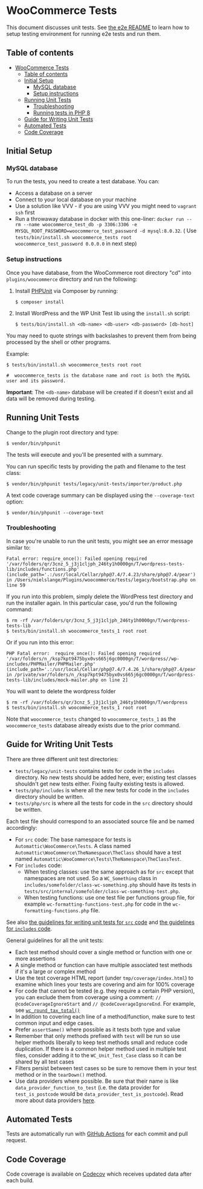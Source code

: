 # WooCommerce Tests

This document discusses unit tests. See [the e2e README](https://github.com/woocommerce/woocommerce/blob/trunk/plugins/woocommerce/tests/e2e/README.md) to learn how to setup testing environment for running e2e tests and run them.

## Table of contents

- [WooCommerce Tests](#woocommerce-tests)
  - [Table of contents](#table-of-contents)
  - [Initial Setup](#initial-setup)
    - [MySQL database](#mysql-database)
    - [Setup instructions](#setup-instructions)
  - [Running Unit Tests](#running-unit-tests)
    - [Troubleshooting](#troubleshooting)
    - [Running tests in PHP 8](#running-tests-in-php-8)
  - [Guide for Writing Unit Tests](#guide-for-writing-unit-tests)
  - [Automated Tests](#automated-tests)
  - [Code Coverage](#code-coverage)


## Initial Setup

### MySQL database

To run the tests, you need to create a test database. You can:

- Access a database on a server
- Connect to your local database on your machine
- Use a solution like VVV - if you are using VVV you might need to `vagrant ssh` first
- Run a throwaway database in docker with this one-liner: `docker run --rm --name woocommerce_test_db -p 3306:3306 -e MYSQL_ROOT_PASSWORD=woocommerce_test_password -d mysql:8.0.32`. ( Use `tests/bin/install.sh woocommerce_tests root woocommerce_test_password 0.0.0.0` in next step)

### Setup instructions

Once you have database, from the WooCommerce root directory "cd" into `plugins/woocommerce` directory and run the following:

1. Install [PHPUnit](http://phpunit.de/) via Composer by running:
    ```
    $ composer install
    ```

2. Install WordPress and the WP Unit Test lib using the `install.sh` script:
    ```
    $ tests/bin/install.sh <db-name> <db-user> <db-password> [db-host]
    ```

You may need to quote strings with backslashes to prevent them from being processed by the shell or other programs.

Example:

    $ tests/bin/install.sh woocommerce_tests root root

    #  woocommerce_tests is the database name and root is both the MySQL user and its password.

**Important**: The `<db-name>` database will be created if it doesn't exist and all data will be removed during testing.

## Running Unit Tests

Change to the plugin root directory and type:

    $ vendor/bin/phpunit

The tests will execute and you'll be presented with a summary.

You can run specific tests by providing the path and filename to the test class:

    $ vendor/bin/phpunit tests/legacy/unit-tests/importer/product.php

A text code coverage summary can be displayed using the `--coverage-text` option:

    $ vendor/bin/phpunit --coverage-text

### Troubleshooting

In case you're unable to run the unit tests, you might see an error message similar to:

```
Fatal error: require_once(): Failed opening required '/var/folders/qr/3cnz_5_j3j1cljph_246ty1h0000gn/T/wordpress-tests-lib/includes/functions.php' (include_path='.:/usr/local/Cellar/php@7.4/7.4.23/share/php@7.4/pear') in /Users/nielslange/Plugins/woocommerce/tests/legacy/bootstrap.php on line 59
```

If you run into this problem, simply delete the WordPress test directory and run the installer again. In this particular case, you'd run the following command:

```
$ rm -rf /var/folders/qr/3cnz_5_j3j1cljph_246ty1h0000gn/T/wordpress-tests-lib
$ tests/bin/install.sh woocommerce_tests_1 root root
```

Or if you run into this error:

```
PHP Fatal error:  require_once(): Failed opening required '/var/folders/n_/ksp7kpt9475byx0vs665j6gc0000gn/T/wordpress//wp-includes/PHPMailer/PHPMailer.php' (include_path='.:/usr/local/Cellar/php@7.4/7.4.26_1/share/php@7.4/pear') in /private/var/folders/n_/ksp7kpt9475byx0vs665j6gc0000gn/T/wordpress-tests-lib/includes/mock-mailer.php on line 2]
```

You will want to delete the wordpress folder

```
$ rm -rf /var/folders/qr/3cnz_5_j3j1cljph_246ty1h0000gn/T/wordpress
$ tests/bin/install.sh woocommerce_tests_1 root root
```

Note that `woocommerce_tests` changed to `woocommerce_tests_1` as the `woocommerce_tests` database already exists due to the prior command.

## Guide for Writing Unit Tests

There are three different unit test directories:

- `tests/legacy/unit-tests` contains tests for code in the `includes` directory. No new tests should be added here, ever; existing test classes shouldn't get new tests either. Fixing faulty existing tests is allowed.
- `tests/php/includes` is where all the new tests for code in the `includes` directory should be written.
- `tests/php/src` is where all the tests for code in the `src` directory should be written.

Each test file should correspond to an associated source file and be named accordingly:

- For `src` code: The base namespace for tests is `Automattic\WooCommerce\Tests`. A class named `Automattic\WooCommerce\TheNamespace\TheClass` should have a test named `Automattic\WooCommerce\Tests\TheNamespace\TheClassTest`.
- For `includes` code:
    - When testing classes: use the same approach as for `src` except that namespaces are not used. So a `WC_Something` class in `includes/somefolder/class-wc-something.php` should have its tests in `tests/src/internal/somefolder/class-wc-something-test.php`.
    - When testing functions: use one test file per functions group file, for example `wc-formatting-functions-test.php` for code in the `wc-formatting-functions.php` file.


See also [the guidelines for writing unit tests for `src` code](https://github.com/woocommerce/woocommerce/tree/trunk/plugins/woocommerce/src/README.md#writing-unit-tests) and [the guidelines for `includes` code](https://github.com/woocommerce/woocommerce/tree/trunk/plugins/woocommerce/includes/README.md#writing-unit-tests).

General guidelines for all the unit tests:

- Each test method should cover a single method or function with one or more assertions
- A single method or function can have multiple associated test methods if it's a large or complex method
- Use the test coverage HTML report (under `tmp/coverage/index.html`) to examine which lines your tests are covering and aim for 100% coverage
- For code that cannot be tested (e.g. they require a certain PHP version), you can exclude them from coverage using a comment: `// @codeCoverageIgnoreStart` and `// @codeCoverageIgnoreEnd`. For example, see [`wc_round_tax_total()`](https://github.com/woocommerce/woocommerce/blob/35f83867736713955fa2c4f463a024578bb88795/includes/wc-formatting-functions.php#L208-L219)
- In addition to covering each line of a method/function, make sure to test common input and edge cases.
- Prefer `assertSame()` where possible as it tests both type and value
- Remember that only methods prefixed with `test` will be run so use helper methods liberally to keep test methods small and reduce code duplication. If there is a common helper method used in multiple test files, consider adding it to the `WC_Unit_Test_Case` class so it can be shared by all test cases
- Filters persist between test cases so be sure to remove them in your test method or in the `tearDown()` method.
- Use data providers where possible. Be sure that their name is like `data_provider_function_to_test` (i.e. the data provider for `test_is_postcode` would be `data_provider_test_is_postcode`). Read more about data providers [here](https://phpunit.de/manual/current/en/writing-tests-for-phpunit.html#writing-tests-for-phpunit.data-providers).

## Automated Tests

Tests are automatically run with [GitHub Actions](https://github.com/woocommerce/woocommerce/actions/workflows/ci.yml) for each commit and pull request.

## Code Coverage

Code coverage is available on [Codecov](https://codecov.io/gh/woocommerce/woocommerce/) which receives updated data after each build.
